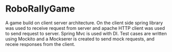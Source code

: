 # RoboRallyGame

A game build on client server architecture.
On the client side spring library was used to receive request from server and apache HTTP client was used to send request to server.
Spring Mvc is used with DI. 
Test cases are written using Mockito and a Mockserer is created to send mock requests, and receie responses from the client. 
